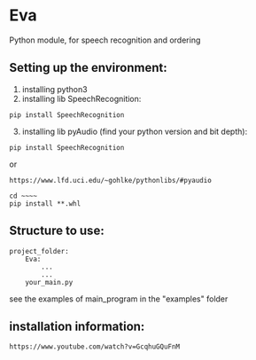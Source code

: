 # Eva
Python module, for speech recognition and ordering

## Setting up the environment:
1) installing python3
2) installing lib SpeechRecognition:
```
pip install SpeechRecognition
```
3) installing lib pyAudio (find your python version and bit depth):
```
pip install SpeechRecognition
```
or 
```
https://www.lfd.uci.edu/~gohlke/pythonlibs/#pyaudio

cd ~~~~
pip install **.whl 
```

## Structure to use:
```
project_folder:
    Eva:
        ...
        ...
    your_main.py
```
see the examples of main_program in the "examples" folder

## installation information:
```
https://www.youtube.com/watch?v=GcqhuGQuFnM
```